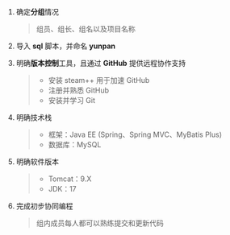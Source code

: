1. 确定**分组**情况

   > 组员、组长、组名以及项目名称

2. 导入 **sql** 脚本，并命名 **yunpan**

3. 明确**版本控制**工具，且通过 **GitHub** 提供远程协作支持

   > - 安装 steam++ 用于加速 GitHub 
   > - 注册并熟悉 GitHub 
   > - 安装并学习 Git 

4. 明确技术栈

   > - 框架：Java EE (Spring、Spring MVC、MyBatis Plus)
   > - 数据库：MySQL

5. 明确软件版本

   > - Tomcat：9.X
   > - JDK：17

6. 完成初步协同编程

   > 组内成员每人都可以熟练提交和更新代码